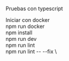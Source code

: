 Pruebas con typescript

Iniciar con docker \
npm run docker \
npm install \
npm run dev \
npm run lint \
npm run lint -- --fix \